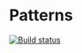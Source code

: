 # Patterns
[![Build status](https://ci.appveyor.com/api/projects/status/45fysaa9gg4wlfgl/branch/master?svg=true)](https://ci.appveyor.com/project/elenaslavutina/patterns/branch/master)